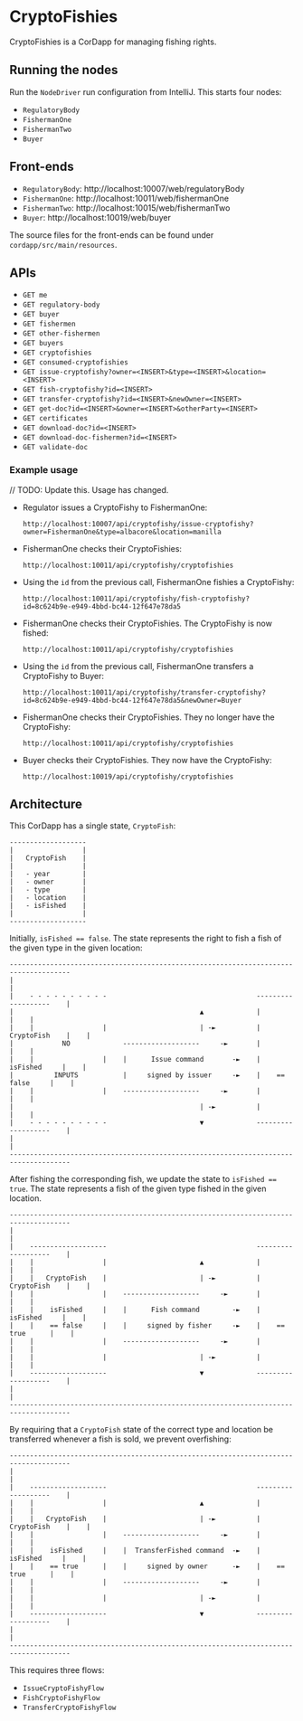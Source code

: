 # CryptoFishies

CryptoFishies is a CorDapp for managing fishing rights.

## Running the nodes

Run the `NodeDriver` run configuration from IntelliJ. This starts four nodes:

* `RegulatoryBody`
* `FishermanOne`
* `FishermanTwo`
* `Buyer`

## Front-ends

* `RegulatoryBody`: http://localhost:10007/web/regulatoryBody
* `FishermanOne`: http://localhost:10011/web/fishermanOne
* `FishermanTwo`: http://localhost:10015/web/fishermanTwo
* `Buyer`: http://localhost:10019/web/buyer

The source files for the front-ends can be found under `cordapp/src/main/resources`.

## APIs

* `GET me`
* `GET regulatory-body`
* `GET buyer`
* `GET fishermen`
* `GET other-fishermen`
* `GET buyers`
* `GET cryptofishies`
* `GET consumed-cryptofishies`
* `GET issue-cryptofishy?owner=<INSERT>&type=<INSERT>&location=<INSERT>`
* `GET fish-cryptofishy?id=<INSERT>`
* `GET transfer-cryptofishy?id=<INSERT>&newOwner=<INSERT>`
* `GET get-doc?id=<INSERT>&owner=<INSERT>&otherParty=<INSERT>`
* `GET certificates`
* `GET download-doc?id=<INSERT>`
* `GET download-doc-fishermen?id=<INSERT>`
* `GET validate-doc`

### Example usage

// TODO: Update this. Usage has changed.

* Regulator issues a CryptoFishy to FishermanOne:

  `http://localhost:10007/api/cryptofishy/issue-cryptofishy?owner=FishermanOne&type=albacore&location=manilla`
  
* FishermanOne checks their CryptoFishies:

  `http://localhost:10011/api/cryptofishy/cryptofishies`
  
* Using the `id` from the previous call, FishermanOne fishies a CryptoFishy:

  `http://localhost:10011/api/cryptofishy/fish-cryptofishy?id=8c624b9e-e949-4bbd-bc44-12f647e78da5`
  
* FishermanOne checks their CryptoFishies. The CryptoFishy is now fished:

  `http://localhost:10011/api/cryptofishy/cryptofishies`

* Using the `id` from the previous call, FishermanOne transfers a CryptoFishy to Buyer:

  `http://localhost:10011/api/cryptofishy/transfer-cryptofishy?id=8c624b9e-e949-4bbd-bc44-12f647e78da5&newOwner=Buyer`
  
* FishermanOne checks their CryptoFishies. They no longer have the CryptoFishy:

  `http://localhost:10011/api/cryptofishy/cryptofishies`
  
* Buyer checks their CryptoFishies. They now have the CryptoFishy:
  
  `http://localhost:10019/api/cryptofishy/cryptofishies`

## Architecture

This CorDapp has a single state, `CryptoFish`:

    -------------------
    |                 |
    |   CryptoFish    |
    |                 |
    |   - year        |
    |   - owner       |
    |   - type        |
    |   - location    |
    |   - isFished    |
    |                 |    
    -------------------

Initially, `isFished == false`. The state represents the right to fish a fish of the given type in the given location:

    -------------------------------------------------------------------------------------
    |                                                                                   |
    |    - - - - - - - - - -                                     -------------------    |
    |                                              ▲             |                 |    |
    |    |                 |                       | -►          |   CryptoFish    |    |
    |            NO             -------------------     -►       |                 |    |
    |    |                 |    |      Issue command       -►    |    isFished     |    |
    |          INPUTS           |     signed by issuer     -►    |    == false     |    |
    |    |                 |    -------------------     -►       |                 |    |
    |                                              | -►          |                 |    |
    |    - - - - - - - - - -                       ▼             -------------------    |
    |                                                                                   |
    -------------------------------------------------------------------------------------

After fishing the corresponding fish, we update the state to `isFished == true`. The state represents a fish of the given type 
fished in the given location.

    -------------------------------------------------------------------------------------
    |                                                                                   |
    |    -------------------                                     -------------------    |
    |    |                 |                       ▲             |                 |    |
    |    |   CryptoFish    |                       | -►          |   CryptoFish    |    |
    |    |                 |    -------------------     -►       |                 |    |
    |    |    isFished     |    |      Fish command        -►    |    isFished     |    |
    |    |    == false     |    |     signed by fisher     -►    |    == true      |    |
    |    |                 |    -------------------     -►       |                 |    |
    |    |                 |                       | -►          |                 |    |
    |    -------------------                       ▼             -------------------    |
    |                                                                                   |
    -------------------------------------------------------------------------------------

By requiring that a `CryptoFish` state of the correct type and location be transferred whenever a fish is sold, we prevent 
overfishing:

    -------------------------------------------------------------------------------------
    |                                                                                   |
    |    -------------------                                     -------------------    |
    |    |                 |                       ▲             |                 |    |
    |    |   CryptoFish    |                       | -►          |   CryptoFish    |    |
    |    |                 |    -------------------     -►       |                 |    |
    |    |    isFished     |    |  TransferFished command  -►    |    isFished     |    |
    |    |    == true      |    |     signed by owner      -►    |    == true      |    |
    |    |                 |    -------------------     -►       |                 |    |
    |    |                 |                       | -►          |                 |    |
    |    -------------------                       ▼             -------------------    |
    |                                                                                   |
    -------------------------------------------------------------------------------------

This requires three flows:

* `IssueCryptoFishyFlow`
* `FishCryptoFishyFlow`
* `TransferCryptoFishyFlow`
